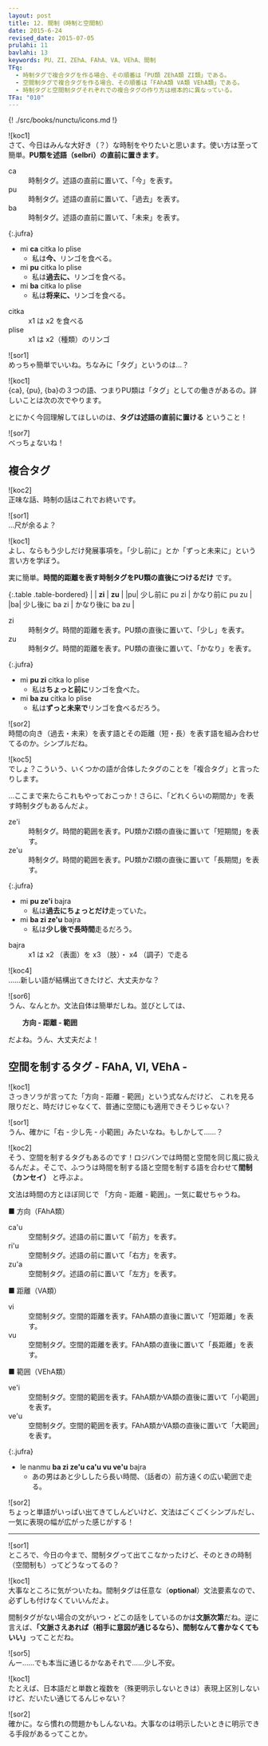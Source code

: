 ```yaml
---
layout: post
title: 12. 間制（時制と空間制）
date: 2015-6-24
revised_date: 2015-07-05
prulahi: 11
bavlahi: 13
keywords: PU、ZI、ZEhA、FAhA、VA、VEhA、間制
TFq:
  - 時制タグで複合タグを作る場合、その順番は「PU類 ZEhA類 ZI類」である。
  - 空間制タグで複合タグを作る場合、その順番は「FAhA類 VA類 VEhA類」である。
  - 時制タグと空間制タグそれぞれでの複合タグの作り方は根本的に異なっている。
TFa: "010"
---
```

{! ./src/books/nunctu/icons.md !}

![koc1]  
さて、今日はみんな大好き（？）な時制をやりたいと思います。使い方は至って簡単。**PU類を述語（selbri）の直前に置きます**。

<dl class="drani">
<dt>ca</dt>
<dd >時制タグ。述語の直前に置いて、「今」を表す。</dd>
<dt>pu</dt>
<dd >時制タグ。述語の直前に置いて、「過去」を表す。</dd>
<dt>ba</dt>
<dd >時制タグ。述語の直前に置いて、「未来」を表す。</dd>
</dl>

{:.jufra}
- mi <b>ca</b> citka lo plise
  - 私は<b>今、</b>リンゴを食べる。
- mi <b>pu</b> citka lo plise
  - 私は<b>過去に、</b>リンゴを食べる。
- mi <b>ba</b> citka lo plise
  - 私は<b>将来に、</b>リンゴを食べる。


<dl class="valsi">
<dt>citka</dt>
<dd >x1 は x2 を食べる</dd>
<dt>plise</dt>
<dd >x1 は x2（種類）のリンゴ</dd>
</dl>

![sor1]  
めっちゃ簡単でいいね。ちなみに「タグ」というのは…？

![koc1]  
{ca}, {pu}, {ba}の３つの語、つまりPU類は「タグ」としての働きがあるの。詳しいことは次の次でやります。

とにかく今回理解してほしいのは、**タグは述語の直前に置ける** ということ！

![sor7]  
べっちょないね！

## 複合タグ

![koc2]  
正味な話、時制の話はこれでお終いです。

![sor1]  
…尺が余るよ？

![koc1]  
よし、ならもう少しだけ発展事項を。「少し前に」とか「ずっと未来に」という言い方を学ぼう。

実に簡単。**時間的距離を表す時制タグをPU類の直後につけるだけ** です。

{:.table .table-bordered}
|  |     <b>zi</b>         |        <b>zu</b>        |
|pu| 少し前に pu zi | かなり前に pu zu |
|ba| 少し後に ba zi | かなり後に ba zu |

<dl class="drani">
<dt>zi</dt>
<dd >時制タグ。時間的距離を表す。PU類の直後に置いて、「少し」を表す。</dd>
<dt>zu</dt>
<dd >時制タグ。時間的距離を表す。PU類の直後に置いて、「かなり」を表す。</dd>
</dl>

{:.jufra}
- mi <b>pu zi</b> citka lo plise
  - 私は<b>ちょっと前に</b>リンゴを食べた。
- mi <b>ba zu</b> citka lo plise
  - 私は<b>ずっと未来で</b>リンゴを食べるだろう。


![sor2]  
時間の向き（過去・未来）を表す語とその距離（短・長）を表す語を組み合わせてるのか。シンプルだね。  

![koc5]  
でしょ？こういう、いくつかの語が合体したタグのことを「複合タグ」と言ったりします。

…ここまで来たらこれもやっておこっか！さらに、「どれくらいの期間か」を表す時制タグもあるんだよ。

<dl class="drani">
<dt>ze'i</dt>
<dd >時制タグ。時間的範囲を表す。PU類かZI類の直後に置いて「短期間」を表す。</dd>
<dt>ze'u</dt>
<dd >時制タグ。時間的範囲を表す。PU類かZI類の直後に置いて「長期間」を表す。</dd>
</dl>

{:.jufra}
- mi <b>pu ze'i</b> bajra
  - 私は<b>過去にちょっとだけ</b>走っていた。
- mi <b>ba zi ze'u</b> bajra
  - 私は<b>少し後で長時間</b>走るだろう。


<dl class="valsi">
<dt>bajra</dt>
<dd >x1 は x2 （表面）を x3 （肢）・ x4 （調子）で走る</dd>
</dl>

![koc4]  
……新しい語が結構出てきたけど、大丈夫かな？

![sor6]  
うん、なんとか。文法自体は簡単だしね。並びとしては、

　　**方向 - 距離 - 範囲**

だよね。うん、大丈夫だよ！


## 空間を制するタグ - FAhA, VI, VEhA -

![koc1]  
さっきソラが言ってた「方向 - 距離 - 範囲」という式なんだけど、
これを見る限りだと、時だけじゃなくて、普通に空間にも適用できそうじゃない？

![sor1]  
うん、確かに「右 - 少し先 - 小範囲」みたいなね。もしかして……？

![koc2]  
そう、空間を制するタグもあるのです！ロジバンでは時間と空間を同じ風に扱えるんだよ。そこで、ふつうは時間を制する語と空間を制する語を合わせて**間制（カンセイ）** と呼ぶよ。  

文法は時間の方とほぼ同じで 「方向 - 距離 - 範囲」。一気に載せちゃうね。


■ 方向（FAhA類）

<dl class="drani">
<dt>ca'u</dt>
<dd >空間制タグ。述語の前に置いて「前方」を表す。</dd>
<dt>ri'u</dt>
<dd >空間制タグ。述語の前に置いて「右方」を表す。</dd>
<dt>zu'a</dt>
<dd >空間制タグ。述語の前に置いて「左方」を表す。</dd>
</dl>


■ 距離（VA類）

<dl class="drani">
<dt>vi</dt>
<dd >空間制タグ。空間的距離を表す。FAhA類の直後に置いて「短距離」を表す。</dd>
<dt>vu</dt>
<dd >空間制タグ。空間的距離を表す。FAhA類の直後に置いて「長距離」を表す。</dd>
</dl>


■ 範囲（VEhA類）

<dl class="drani">
<dt>ve'i</dt>
<dd >空間制タグ。空間的範囲を表す。FAhA類かVA類の直後に置いて「小範囲」を表す。</dd>
<dt>ve'u</dt>
<dd >空間制タグ。空間的範囲を表す。FAhA類かVA類の直後に置いて「大範囲」を表す。</dd>
</dl>


{:.jufra}
- le nanmu <b>ba zi ze'u ca'u vu ve'u</b> bajra
  - あの男はあと少ししたら長い時間、（話者の）前方遠くの広い範囲で走る。


![sor2]  
ちょっと単語がいっぱい出てきてしんどいけど、文法はごくごくシンプルだし、一気に表現の幅が広がった感じがする！

-----

![sor1]  
ところで、今日の今まで、間制タグって出てこなかったけど、そのときの時制（空間制も）ってどうなってるの？

![koc1]  
大事なところに気がついたね。間制タグは任意な（<b>optional</b>）文法要素なので、必ずしも付けなくていいんだよ。

間制タグがない場合の文がいつ・どこの話をしているのかは<b>文脈次第</b>だね。逆に言えば、<b>「文脈さえあれば（相手に意図が通じるなら）、間制なんて書かなくてもいい」</b>ってことだね。

![sor5]  
んー……でも本当に通じるかなあそれで……少し不安。

![koc1]  
たとえば、日本語だと単数と複数を（殊更明示しないときは）表現上区別しないけど、だいたい通じてるんじゃない？

![sor2]  
確かに。なら慣れの問題かもしんないね。大事なのは明示したいときに明示できる手段があるってことか。
